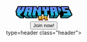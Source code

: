 <center><img src="minecraft_title.png" alt="Logo" class="center" width="30%" height="30%">
<center><button type="button" class="button">Join now!</button>
<center><header> type=header class="header"> </header></center>
